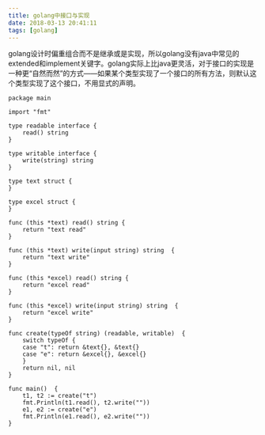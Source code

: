 ```yaml
---
title: golang中接口与实现
date: 2018-03-13 20:41:11
tags: [golang]
---
```



golang设计时偏重组合而不是继承或是实现，所以golang没有java中常见的extended和implement关键字。golang实际上比java更灵活，对于接口的实现是一种更“自然而然”的方式——如果某个类型实现了一个接口的所有方法，则默认这个类型实现了这个接口，不用显式的声明。 

```golang
package main

import "fmt"

type readable interface {
	read() string
}

type writable interface {
	write(string) string
}

type text struct {
}

type excel struct {
}

func (this *text) read() string {
	return "text read"
}

func (this *text) write(input string) string  {
	return "text write"
}

func (this *excel) read() string {
	return "excel read"
}

func (this *excel) write(input string) string  {
	return "excel write"
}

func create(typeOf string) (readable, writable)  {
	switch typeOf {
	case "t": return &text{}, &text{}
	case "e": return &excel{}, &excel{}
	}
	return nil, nil
}

func main()  {
	t1, t2 := create("t")
	fmt.Println(t1.read(), t2.write(""))
	e1, e2 := create("e")
	fmt.Println(e1.read(), e2.write(""))
}
```